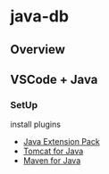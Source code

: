 # java-db

## Overview

## VSCode + Java

### SetUp
install plugins
- [Java Extension Pack](https://marketplace.visualstudio.com/items?itemName=vscjava.vscode-java-pack)
- [Tomcat for Java](https://marketplace.visualstudio.com/items?itemName=adashen.vscode-tomcat)
- [Maven for Java](https://marketplace.visualstudio.com/items?itemName=vscjava.vscode-maven)
